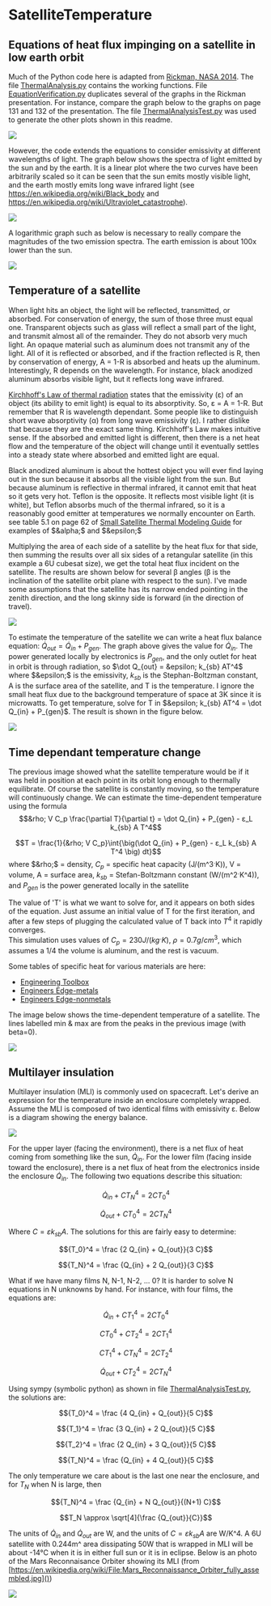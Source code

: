 # SatelliteTemperature

## Equations of heat flux impinging on a satellite in low earth orbit

Much of the Python code here is adapted from [Rickman, NASA 2014](https://tfaws.nasa.gov/wp-content/uploads/On-Orbit_Thermal_Environments_TFAWS_2014.pdf). The file [ThermalAnalysis.py](https://github.com/mmignard/SatelliteTemperature/blob/main/ThermalAnalysis.py) contains the working functions. File [EquationVerification.py](https://github.com/mmignard/SatelliteTemperature/blob/main/EquationVerification.py) duplicates several of the graphs in the Rickman presentation. For instance, compare the graph below to the graphs on page 131 and 132 of the presentation. The file [ThermalAnalysisTest.py](https://github.com/mmignard/SatelliteTemperature/blob/main/ThermalAnalysisTest.py) was used to generate the other plots shown in this readme.

![](./media/nadirFlux.svg)

However, the code extends the equations to consider emissivity at different wavelengths of light. The graph below shows the spectra of light emitted by the sun and by the earth. It is a linear plot where the two curves have been arbitrarily scaled so it can be seen that the sun emits mostly visible light, and the earth mostly emits long wave infrared light (see https://en.wikipedia.org/wiki/Black_body and https://en.wikipedia.org/wiki/Ultraviolet_catastrophe).

![](./media/sun-earthFluxLin.svg)

A logarithmic graph such as below is necessary to really compare the magnitudes of the two emission spectra. The earth emission is about 100x lower than the sun.

![](./media/sun-earthFluxLog.svg)

## Temperature of a satellite

When light hits an object, the light will be reflected, transmitted, or absorbed. For conservation of energy, the sum of those three must equal one. Transparent objects such as glass will reflect a small part of the light, and transmit almost all of the remainder. They do not absorb very much light. An opaque material such as aluminum does not transmit any of the light. All of it is reflected or absorbed, and if the fraction reflected is R, then by conservation of energy, A = 1-R is absorbed and heats up the aluminum. Interestingly, R depends on the wavelength. For instance, black anodized aluminum absorbs visible light, but it reflects long wave infrared. 

[Kirchhoff's Law of thermal radiation](https://en.wikipedia.org/wiki/Kirchhoff%27s_law_of_thermal_radiation) states that the emissivity (ε) of an object (its ability to emit light) is equal to its absorptivity. So, ε = A = 1-R. But remember that R is wavelength dependant. Some people like to distinguish short wave absorptivity (α) from long wave emissivity (ε). I rather dislike that because they are the exact same thing. Kirchhoff's Law makes intuitive sense. If the absorbed and emitted light is different, then there is a net heat flow and the temperature of the object will change until it eventually settles into a steady state where absorbed and emitted light are equal.

Black anodized aluminum is about the hottest object you will ever find laying out in the sun because it absorbs all the visible light from the sun. But because aluminum is reflective in thermal infrared, it cannot emit that heat so it gets very hot. Teflon is the opposite. It reflects most visible light (it is white), but Teflon absorbs much of the thermal infrared, so it is a reasonably good emitter at temperatures we normally encounter on Earth. see table 5.1 on page 62 of [Small Satellite Thermal Modeling Guide](https://apps.dtic.mil/sti/pdfs/AD1170386.pdf) for examples of $&alpha;$ and $&epsilon;$

Multiplying the area of each side of a satellite by the heat flux for that side, then summing the results over all six sides of a retangular satellite (in this example a 6U cubesat size), we get the total heat flux incident on the satellite. The results are shown below for several β angles (β is the inclination of the satellite orbit plane with respect to the sun). I've made some assumptions that the satellite has its narrow ended pointing in the zenith direction, and the long skinny side is forward (in the direction of travel).

![](./media/satelliteHeatFlux.svg)

To estimate the temperature of the satellite we can write a heat flux balance equation: $\dot Q_{out} = \dot Q_{in} + P_{gen}$. The graph above gives the value for $\dot Q_{in}$. The power generated locally by electronics is $P_{gen}$, and the only outlet for heat in orbit is through radiation, so $\dot Q_{out} = &epsilon; k_{sb} AT^4$ where $&epsilon;$ is the emissivity, $k_{sb}$ is the Stephan-Boltzman constant, A is the surface area of the satellite, and T is the temperature. I ignore the small heat flux due to the background temperature of space at 3K since it is microwatts. To get temperature, solve for T in $&epsilon; k_{sb} AT^4 = \dot Q_{in} + P_{gen}$. The result is shown in the figure below.

![](./media/satelliteTemperature01.svg)

## Time dependant temperature change
The previous image showed what the satellite temperature would be if it was held in position at each point in its orbit long enough to thermally equilibrate. Of course the satellite is constantly moving, so the temperature will continuously change. We can estimate the time-dependent temperature using the formula
$$&rho; V C_p \frac{\partial T}{\partial t} = \dot Q_{in} + P_{gen} - ε_L k_{sb} A T^4$$

$$T = \frac{1}{&rho; V C_p}\int{\big(\dot Q_{in} + P_{gen} - ε_L k_{sb} A T^4 \big) dt}$$
where $&rho;$ = density, $C_p$ = specific heat capacity (J/(m^3ˑK)), V = volume, A = surface area, $k_{sb}$ = Stefan-Boltzmann constant (W/(m^2ˑK^4)), and $P_{gen}$ is the power generated locally in the satellite

The value of 'T' is what we want to solve for, and it appears on both sides of the equation. Just assume an initial value of T for the first iteration, and after a few steps of plugging the calculated value of T back into $T^4$ it rapidly converges.<br>
This simulation uses values of $C_p = 230J/(kgˑK)$, $\rho = 0.7g/cm^3$, which assumes a 1/4 the volume is aluminum, and the rest is vacuum.<br>

Some tables of specific heat for various materials are here:<br>
- [Engineering Toolbox](https://www.engineeringtoolbox.com/specific-heat-capacity-d_391.html)
- [Engineers Edge-metals](https://www.engineersedge.com/materials/specific_heat_capacity_of_metals_13259.htm)
- [Engineers Edge-nonmetals](https://www.engineersedge.com/heat_transfer/thermal_properties_of_nonmetals_13967.htm)

The image below shows the time-dependent temperature of a satellite. The lines labelled min & max are from the peaks in the previous image (with beta=0).

![](./media/satTimeTemp.svg)

## Multilayer insulation

Multilayer insulation (MLI) is commonly used on spacecraft. Let's derive an expression for the temperature inside an enclosure completely wrapped. Assume the MLI is composed of two identical films with emissivity ε. Below is a diagram showing the energy balance.

![](./media/MLI_diagram.svg)

For the upper layer (facing the environment), there is a net flux of heat coming from something like the sun, $\dot Q_{in}$. For the lower film (facing inside toward the enclosure), there is a net flux of heat from the electronics inside the enclosure $\dot Q_{in}$. The following two equations describe this situation:

$$\dot Q_{in} + C {T_N}^4 = 2 C {T_0}^4$$

$$\dot Q_{out} + C {T_0}^4 = 2 C {T_N}^4$$

Where $C = ε k_{sb} A$. The solutions for this are fairly easy to determine:

$${T_0}^4 = \frac {2 Q_{in} + Q_{out}}{3 C}$$

$${T_N}^4 = \frac {Q_{in} + 2 Q_{out}}{3 C}$$

What if we have many films N, N-1, N-2, ... 0? It is harder to solve N equations in N unknowns by hand. For instance, with four films, the equations are:

$$\dot Q_{in} + C {T_1}^4 = 2 C {T_0}^4$$

$$C {T_0}^4 + C {T_2}^4 = 2 C {T_1}^4$$

$$C {T_1}^4 + C {T_N}^4 = 2 C {T_2}^4$$

$$\dot Q_{out} + C {T_2}^4 = 2 C {T_N}^4$$

Using sympy (symbolic python) as shown in file [ThermalAnalysisTest.py](https://github.com/mmignard/SatelliteTemperature/blob/main/ThermalAnalysisTest.py), the solutions are:

$${T_0}^4 = \frac {4 Q_{in} + Q_{out}}{5 C}$$

$${T_1}^4 = \frac {3 Q_{in} + 2 Q_{out}}{5 C}$$

$${T_2}^4 = \frac {2 Q_{in} + 3 Q_{out}}{5 C}$$

$${T_N}^4 = \frac {Q_{in} + 4 Q_{out}}{5 C}$$

The only temperature we care about is the last one near the enclosure, and for $T_N$ when N is large, then

$${T_N}^4 = \frac {Q_{in} + N Q_{out}}{(N+1) C}$$

$$T_N \approx \sqrt[4]{\frac {Q_{out}}{C}}$$

The units of $\dot Q_{in}$ and $\dot Q_{out}$ are W, and the units of $C = ε k_{sb} A$ are W/K^4. A 6U satellite with 0.244m^ area dissipating 50W that is wrapped in MLI will be about -14°C when it is in either full sun or it is in eclipse. Below is an photo of the Mars Reconnaisance Orbiter showing its MLI (from [https://en.wikipedia.org/wiki/File:Mars_Reconnaissance_Orbiter_fully_assembled.jpg]())

![](./media/220px-Mars_Reconnaissance_Orbiter_fully_assembled.jpg)


